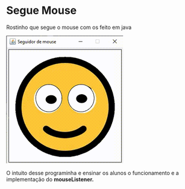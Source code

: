 # Segue Mouse
Rostinho que segue o mouse com os  feito em java

![Segue Mouse](https://github.com/Prof-Diana/SegueMouse/blob/main/20220802_204652.gif)

O intuito desse programinha e ensinar os alunos o funcionamento e a implementação do **mouseListener.**
